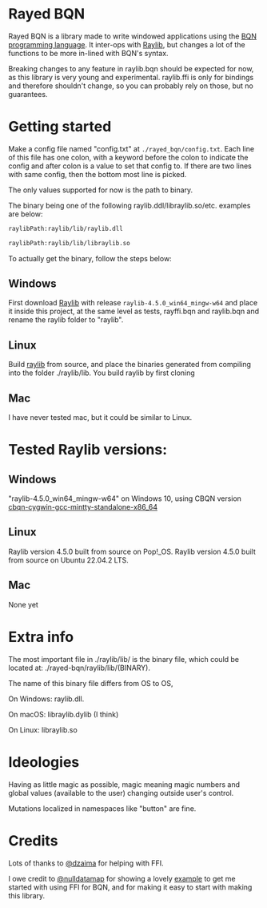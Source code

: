 # Rayed BQN
Rayed BQN is a library made to write windowed applications using the [BQN programming language](https://mlochbaum.github.io/BQN/).
It inter-ops with [Raylib](https://github.com/raysan5/raylib), but changes a lot of the functions to be more in-lined with BQN's syntax.

Breaking changes to any feature in raylib.bqn should be expected for now, as this library is very young and experimental. 
raylib.ffi is only for bindings and therefore shouldn't change, so you can probably rely on those, but no guarantees.

# Getting started
Make a config file named "config.txt" at `./rayed_bqn/config.txt`. Each line of this file has one colon, with a keyword before the colon to indicate the config and after colon is a value to set that config to. If there are two lines with same config, then the bottom most line is picked.

The only values supported for now is the path to binary.

The binary being one of the following raylib.ddl/libraylib.so/etc.
examples are below:
```txt
raylibPath:raylib/lib/raylib.dll
```
```txt
raylibPath:raylib/lib/libraylib.so
```

To actually get the binary, follow the steps below:
## Windows
First download [Raylib](https://github.com/raysan5/raylib/releases/) with release `raylib-4.5.0_win64_mingw-w64` and place it inside this project, at the same level as tests, rayffi.bqn and raylib.bqn and rename the raylib folder to "raylib".

## Linux
Build [raylib](https://github.com/raysan5/raylib/) from source, and place the binaries generated from compiling into the folder ./raylib/lib.
You build raylib by first cloning 

## Mac
I have never tested mac, but it could be similar to Linux.


# Tested Raylib versions:

## Windows
  "raylib-4.5.0_win64_mingw-w64" on Windows 10, using CBQN version [cbqn-cygwin-gcc-mintty-standalone-x86_64](https://github.com/actalley/WinBQN/releases/tag/v0.0.8-alpha)
  
## Linux
  Raylib version 4.5.0 built from source on Pop!_OS.
  Raylib version 4.5.0 built from source on Ubuntu 22.04.2 LTS.
## Mac
  None yet

# Extra info
The most important file in ./raylib/lib/ is the binary file, which could be located at:
./rayed-bqn/raylib/lib/(BINARY).

The name of this binary file differs from OS to OS,

On Windows: raylib.dll.

On macOS: libraylib.dylib (I think)

On Linux: libraylib.so

# Ideologies
Having as little magic as possible, magic meaning magic numbers and global values (available to the user) changing outside user's control.

Mutations localized in namespaces like "button" are fine.
# Credits
Lots of thanks to [@dzaima](https://github.com/dzaima) for helping with FFI.

I owe credit to [@nulldatamap](https://gist.github.com/nulldatamap) for showing a lovely [example](https://gist.github.com/nulldatamap/30b10389bf91d6f25bb262da9c9e9709) to get me started with using FFI for BQN, and for making it easy to start with making this library.
